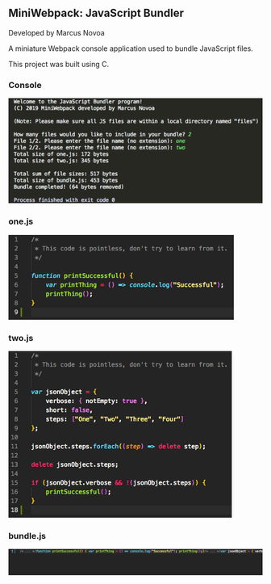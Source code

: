 ## MiniWebpack: JavaScript Bundler
Developed by Marcus Novoa

A miniature Webpack console application used to bundle JavaScript files.

This project was built using C.

### Console  
![alt text](./screenshots/console.png?raw=true "MiniWebpack in Console")  
### one.js  
![alt text](./screenshots/one.png?raw=true "First JavaScript file")
### two.js  
![alt text](./screenshots/two.png?raw=true "Second JavaScript file")
### bundle.js  
![alt text](./screenshots/bundle.png?raw=true "Final JavaScript bundle file")
